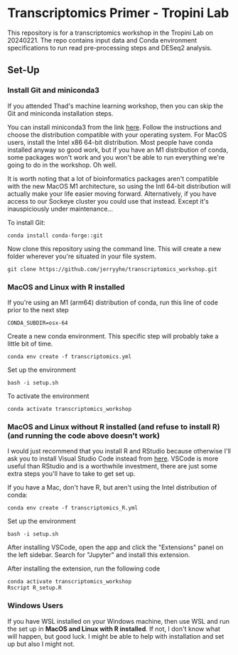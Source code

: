 # Transcriptomics Primer - Tropini Lab
This repository is for a transcriptomics workshop in the Tropini Lab on 20240221. The repo contains input data and Conda environment specifications to run read pre-processing steps and DESeq2 analysis. 

## Set-Up
### Install Git and miniconda3
If you attended Thad's machine learning workshop, then you can skip the Git and miniconda installation steps. 

You can install miniconda3 from the link [here](https://docs.anaconda.com/free/miniconda/). Follow the instructions and choose the distribution compatible with your operating system. For MacOS users, install the Intel x86 64-bit distribution. Most people have conda installed anyway so good work, but if you have an M1 distribution of conda, some packages won't work and you won't be able to run everything we're going to do in the workshop. Oh well.  

It is worth noting that a lot of bioinformatics packages aren't compatible with the new MacOS M1 architecture, so using the Intl 64-bit distribution will actually make your life easier moving forward. Alternatively, if you have access to our Sockeye cluster you could use that instead. Except it's inauspiciously under maintenance...

To install Git:
``` 
conda install conda-forge::git
```

Now clone this repository using the command line. This will create a new folder wherever you're situated in your file system. 
``` 
git clone https://github.com/jerryyhe/transcriptomics_workshop.git
```

### MacOS and Linux with R installed
If you're using an M1 (arm64) distribution of conda, run this line of code prior to the next step
```
CONDA_SUBDIR=osx-64
```

Create a new conda environment. This specific step will probably take a little bit of time. 
```
conda env create -f transcriptomics.yml
```

Set up the environment
```
bash -i setup.sh
```

To activate the environment
```
conda activate transcriptomics_workshop
```

### MacOS and Linux without R installed (and refuse to install R) (and running the code above doesn't work)
I would just recommend that you install R and RStudio because otherwise I'll ask you to install Visual Studio Code instead from [here](https://code.visualstudio.com/download). VSCode is more useful than RStudio and is a worthwhile investment, there are just some extra steps you'll have to take to get set up. 

If you have a Mac, don't have R, but aren't using the Intel distribution of conda:

```
conda env create -f transcriptomics_R.yml
```

Set up the environment
```
bash -i setup.sh
```

After installing VSCode, open the app and click the "Extensions" panel on the left sidebar. Search for "Jupyter" and install this extension.  

After installing the extension, run the following code
```
conda activate transcriptomics_workshop
Rscript R_setup.R
```

### Windows Users
If you have WSL installed on your Windows machine, then use WSL and run the set up in **MacOS and Linux with R installed**. If not, I don't know what will happen, but good luck. I might be able to help with installation and set up but also I might not. 


